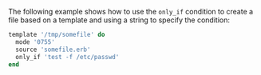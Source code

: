 The following example shows how to use the `only_if` condition to create
a file based on a template and using a string to specify the condition:

```ruby
template '/tmp/somefile' do
  mode '0755'
  source 'somefile.erb'
  only_if 'test -f /etc/passwd'
end
```
